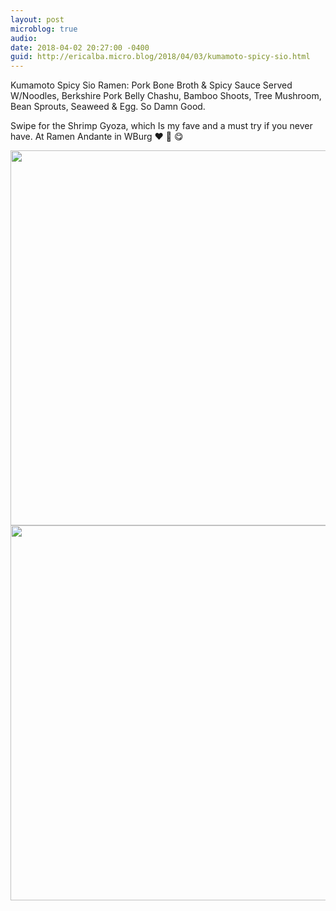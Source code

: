 ```yaml
---
layout: post
microblog: true
audio: 
date: 2018-04-02 20:27:00 -0400
guid: http://ericalba.micro.blog/2018/04/03/kumamoto-spicy-sio.html
---
```

Kumamoto Spicy Sio Ramen: Pork Bone Broth & Spicy Sauce Served W/Noodles, Berkshire Pork Belly Chashu, Bamboo Shoots, Tree Mushroom, Bean Sprouts, Seaweed & Egg. So Damn Good.

Swipe for the Shrimp Gyoza, which Is my fave and a must try if you never have. 
At Ramen Andante in WBurg
❤️ 🍜 😋

<img src="http://micro.ericalba.com/uploads/2018/54a5a0e219.jpg" width="600" height="600" /><img src="http://micro.ericalba.com/uploads/2018/7440de84a9.jpg" width="600" height="600" />
